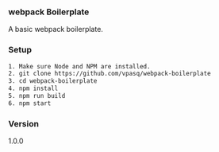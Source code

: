 ### webpack Boilerplate 
A basic webpack boilerplate.


### Setup 
```bash
1. Make sure Node and NPM are installed.
2. git clone https://github.com/vpasq/webpack-boilerplate
3. cd webpack-boilerplate
4. npm install
5. npm run build
6. npm start
```

### Version
1.0.0
